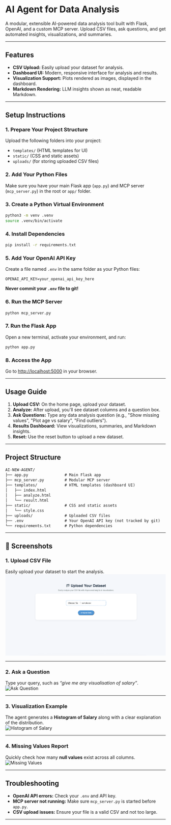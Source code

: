 # AI Agent for Data Analysis

A modular, extensible AI-powered data analysis tool built with Flask, OpenAI, and a custom MCP server. Upload CSV files, ask questions, and get automated insights, visualizations, and summaries.

---

## Features
- **CSV Upload:** Easily upload your dataset for analysis.
- **Dashboard UI:** Modern, responsive interface for analysis and results.
- **Visualization Support:** Plots rendered as images, displayed in the dashboard.
- **Markdown Rendering:** LLM insights shown as neat, readable Markdown.

---

## Setup Instructions

### 1. Prepare Your Project Structure
Upload the following folders into your project:
- `templates/` (HTML templates for UI)
- `static/` (CSS and static assets)
- `uploads/` (for storing uploaded CSV files)

### 2. Add Your Python Files
Make sure you have your main Flask app (`app.py`) and MCP server (`mcp_server.py`) in the root or `app/` folder.

### 3. Create a Python Virtual Environment
```sh
python3 -m venv .venv
source .venv/bin/activate
```

### 4. Install Dependencies
```sh
pip install -r requirements.txt
```

### 5. Add Your OpenAI API Key
Create a file named `.env` in the same folder as your Python files:
```
OPENAI_API_KEY=your_openai_api_key_here
```
**Never commit your `.env` file to git!**

### 6. Run the MCP Server
```sh
python mcp_server.py
```

### 7. Run the Flask App
Open a new terminal, activate your environment, and run:
```sh
python app.py
```

### 8. Access the App
Go to [http://localhost:5000](http://localhost:5000) in your browser.

---

## Usage Guide

1. **Upload CSV:** On the home page, upload your dataset.
2. **Analyze:** After upload, you'll see dataset columns and a question box.
3. **Ask Questions:** Type any data analysis question (e.g., "Show missing values", "Plot age vs salary", "Find outliers").
4. **Results Dashboard:** View visualizations, summaries, and Markdown insights.
5. **Reset:** Use the reset button to upload a new dataset.

---

## Project Structure
```
AI-NEW-AGENT/
├── app.py                # Main Flask app
├── mcp_server.py         # Modular MCP server
├── templates/            # HTML templates (dashboard UI)
│   ├── index.html
│   ├── analyze.html
│   └── result.html
├── static/               # CSS and static assets
│   └── style.css
├── uploads/              # Uploaded CSV files
├── .env                  # Your OpenAI API key (not tracked by git)
└── requirements.txt      # Python dependencies
```

---
## 📸 Screenshots

### 1. Upload CSV File  
Easily upload your dataset to start the analysis.  
<img src="images/upload.png"/>  

---

### 2. Ask a Question  
Type your query, such as *“give me any visualisation of salary”*.  
![Ask Question](images/question_salary.png)  

---

### 3. Visualization Example  
The agent generates a **Histogram of Salary** along with a clear explanation of the distribution.  
![Histogram of Salary](images/salary_histogram.png)  

---

### 4. Missing Values Report  
Quickly check how many **null values** exist across all columns.  
![Missing Values](images/missing_values.png)  


---

## Troubleshooting
- **OpenAI API errors:** Check your `.env` and API key.
- **MCP server not running:** Make sure `mcp_server.py` is started before `app.py`.
- **CSV upload issues:** Ensure your file is a valid CSV and not too large.

---

